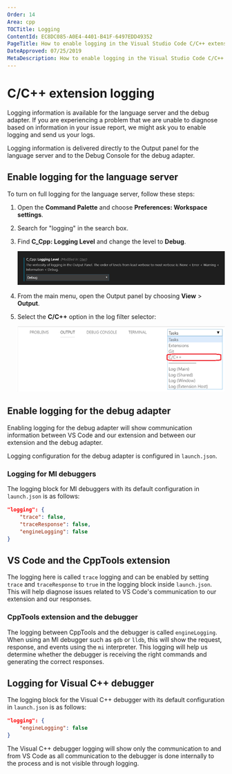 ```yaml
---
Order: 14
Area: cpp
TOCTitle: Logging
ContentId: EC8DC085-A0E4-4401-B41F-6497EDD49352
PageTitle: How to enable logging in the Visual Studio Code C/C++ extension
DateApproved: 07/25/2019
MetaDescription: How to enable logging in the Visual Studio Code C/C++ extension
---
```

# C/C++ extension logging

Logging information is available for the language server and the debug adapter. If you are experiencing a problem that we are unable to diagnose based on information in your issue report, we might ask you to enable logging and send us your logs.

Logging information is delivered directly to the Output panel for the language server and to the Debug Console for the debug adapter.

## Enable logging for the language server

To turn on full logging for the language server, follow these steps:

1. Open the **Command Palette** and choose **Preferences: Workspace settings**.
1. Search for "logging" in the search box.
1. Find **C_Cpp: Logging Level** and change the level to **Debug**.

   ![Logging level](images/cpp/logging-level.png)

1. From the main menu, open the Output panel by choosing **View** > **Output**.

1. Select the **C/C++** option in the log filter selector:

   ![Log filter selector](images/cpp/log-filter-selector.png)

## Enable logging for the debug adapter

Enabling logging for the debug adapter will show communication information between VS Code and our extension and between our extension and the debug adapter.

Logging configuration for the debug adapter is configured in `launch.json`.

### Logging for MI debuggers

The logging block for MI debuggers with its default configuration in `launch.json` is as follows:

```json
"logging": {
    "trace": false,
    "traceResponse": false,
    "engineLogging": false
}
```

## VS Code and the CppTools extension

The logging here is called `trace` logging and can be enabled by setting `trace` and `traceResponse` to `true` in the logging block inside `launch.json`. This will help diagnose issues related to VS Code's communication to our extension and our responses.

### CppTools extension and the debugger

The logging between CppTools and the debugger is called `engineLogging`. When using an MI debugger such as `gdb` or `lldb`, this will show the request, response, and events using the `mi` interpreter. This logging will help us determine whether the debugger is receiving the right commands and generating the correct responses.

## Logging for Visual C++ debugger

The logging block for the Visual C++ debugger with its default configuration in `launch.json` is as follows:

```json
"logging": {
    "engineLogging": false
}
```

The Visual C++ debugger logging will show only the communication to and from VS Code as all communication to the debugger is done internally to the process and is not visible through logging.
